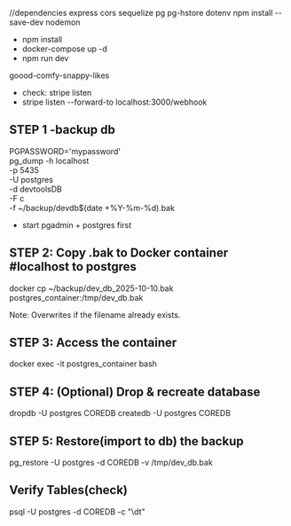 //dependencies
express cors sequelize pg pg-hstore dotenv
npm install --save-dev nodemon

- npm install
- docker-compose up -d
- npm run dev

goood-comfy-snappy-likes


- check: stripe listen
- stripe listen --forward-to localhost:3000/webhook

STEP 1 -backup db
----------------------
PGPASSWORD='mypassword' \
pg_dump -h localhost \
        -p 5435 \
        -U postgres \
        -d devtoolsDB \
        -F c \
        -f ~/backup/devdb$(date +%Y-%m-%d).bak

- start pgadmin + postgres first


STEP 2: Copy .bak to Docker container #localhost to postgres
-------------------------------------
docker cp ~/backup/dev_db_2025-10-10.bak postgres_container:/tmp/dev_db.bak

Note: Overwrites if the filename already exists.


STEP 3: Access the container
-----------------------------
docker exec -it postgres_container bash



STEP 4: (Optional) Drop & recreate database
-------------------------------------------
dropdb -U postgres COREDB
createdb -U postgres COREDB

STEP 5: Restore(import to db) the backup
---------------------------
pg_restore -U postgres -d COREDB -v /tmp/dev_db.bak


Verify Tables(check)
-------------
psql -U postgres -d COREDB -c "\dt"